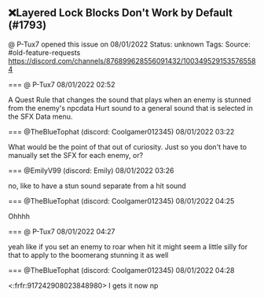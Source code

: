 ## ❌Layered Lock Blocks Don't Work by Default (#1793)
@ P-Tux7 opened this issue on 08/01/2022
Status: unknown
Tags: 
Source: #old-feature-requests https://discord.com/channels/876899628556091432/1003495291535765584


=== @ P-Tux7 08/01/2022 02:52

A Quest Rule that changes the sound that plays when an enemy is stunned from the enemy's npcdata Hurt sound to a general sound that is selected in the SFX Data menu.

=== @TheBlueTophat (discord: Coolgamer012345) 08/01/2022 03:22

What would be the point of that out of curiosity. Just so you don't have to manually set the SFX for each enemy, or?

=== @EmilyV99 (discord: Emily) 08/01/2022 03:26

no, like
to have a stun sound separate from a hit sound

=== @TheBlueTophat (discord: Coolgamer012345) 08/01/2022 04:25

Ohhhh

=== @ P-Tux7 08/01/2022 04:27

yeah like if you set an enemy to roar when hit it might seem a little silly for that to apply to the boomerang stunning it as well

=== @TheBlueTophat (discord: Coolgamer012345) 08/01/2022 04:28

<:frfr:917242908023848980>
I gets it now np
